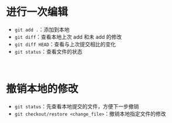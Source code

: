 # 进行一次编辑
- `git add .`：添加到本地
- `git diff`：查看本地上次 add 和未 add 的修改
- `git diff HEAD`：查看与上次提交相比的变化
- `git status`：查看文件的状态

<br/>  

# 撤销本地的修改
- `git status`：先查看本地提交的文件，方便下一步撤销
- `git checkout/restore <change_file>`：撤销本地指定文件的修改
